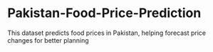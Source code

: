 # Pakistan-Food-Price-Prediction
This dataset predicts food prices in Pakistan, helping forecast price changes for better planning
